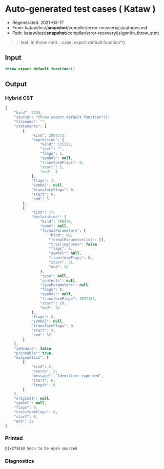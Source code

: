 # Auto-generated test cases ( Kataw )
- Regenerated: 2021-03-17
- From: kataw/test/__snapshot__/compiler/error-recovery/js/autogen.md
- Path: kataw/test/__snapshot__/compiler/error-recovery/js/gen/in_throw_stmt
> :: test: in throw stmt
> :: case: export default function*()
## Input

`````js
throw export default function*()
`````

## Output

### Hybrid CST

```javascript
{
    "kind": 2243,
    "source": "throw export default function*()",
    "filename": "",
    "statements": [
        {
            "kind": 2097373,
            "expression": {
                "kind": 131322,
                "text": "",
                "flags": 3,
                "symbol": null,
                "transformFlags": 0,
                "start": 5,
                "end": 5
            },
            "flags": 1,
            "symbol": null,
            "transformFlags": 0,
            "start": 0,
            "end": 5
        },
        {
            "kind": 77,
            "declaration": {
                "kind": 788576,
                "name": null,
                "formalParameters": {
                    "kind": 90,
                    "formalParameterList": [],
                    "trailingComma": false,
                    "flags": 0,
                    "symbol": null,
                    "transformFlags": 0,
                    "start": 31,
                    "end": 32
                },
                "type": null,
                "contents": null,
                "typeParameters": null,
                "flags": 0,
                "symbol": null,
                "transformFlags": 2097152,
                "start": 20,
                "end": 32
            },
            "flags": 0,
            "symbol": null,
            "transformFlags": 0,
            "start": 5,
            "end": 32
        }
    ],
    "isModule": false,
    "printable": true,
    "diagnostics": [
        {
            "kind": 2,
            "source": 2,
            "message": "Identifier expected",
            "start": 6,
            "length": 0
        }
    ],
    "original": null,
    "symbol": null,
    "flags": 0,
    "transformFlags": 0,
    "start": 0,
    "end": 32
}
```

### Printed

```javascript
@{x2716}@ Soon to be open sourced
```

### Diagnostics

```javascript

```

